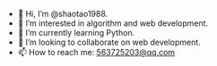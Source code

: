 - 👋 Hi, I’m @shaotao1988.
- 👀 I’m interested in algorithm and web development.
- 🌱 I’m currently learning Python.
- 💞️ I’m looking to collaborate on web development.
- 📫 How to reach me: 563725203@qq.com

<!---
shaotao1988/shaotao1988 is a ✨ special ✨ repository because its `README.md` (this file) appears on your GitHub profile.
You can click the Preview link to take a look at your changes.
--->
